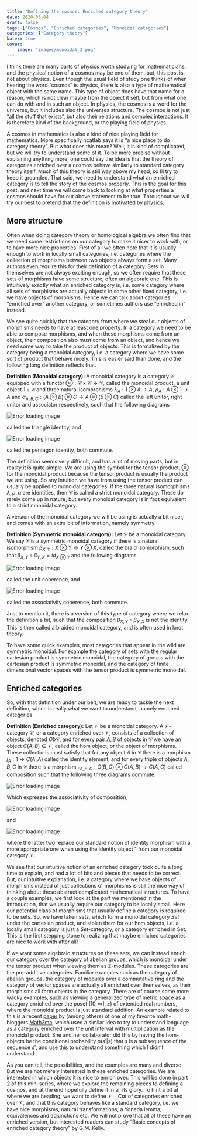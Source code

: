 ```yaml
---
title: "Defining the cosmos: Enriched category theory"
date: 2020-08-04
draft: false
tags: ["Cosmos", "Enriched categories", "Monoidal categories"]
categories: ["Category theory"]
katex: true
cover:
    image: "images/monoidal_2.png"
---
```



I think there are many parts of physics worth studying for mathematicians, and the physical notion of a cosmos may be one of them, but, this post is not about physics. Even though the usual field of study one thinks of when hearing the word “cosmos” is physics, there is also a type of mathematical object with the same name. This type of object does have that name for a reason, which is not clear maybe from the object it self, but from what one can do with and in such an object. In physics, the cosmos is a word for the universe, but it includes also the universes structure. The cosmos is not just “all the stuff that exists”, but also their relations and complex interactions. It is therefore kind of the background, or the playing field of physics.

A cosmos in mathematics is also a kind of nice playing field for mathematics. More specifically ncatlab says it is “a nice place to do category theory”. But what does this mean? Well, it is kind of complicated, but we will try to understand some of it. To be more precise without explaining anything more, one could say the idea is that the theory of categories enriched over a cosmos behave similarly to standard category theory itself. Much of this theory is still way above my head, so Ill try to keep it grounded. That said, we need to understand what an enriched category is to tell the story of the cosmos properly. This is the goal for this post, and next time we will come back to looking at what properties a cosmos should have for our above statement to be true. Throughout we will try our best to pretend that the definition is motivated by physics.

## More structure
Often when doing category theory or homological algebra we often find that we need some restrictions on our category to make it nicer to work with, or to have more nice properties. First of all we often note that it is usually enough to work in locally small categories, i.e. categories where the collection of morphisms between two objects always form a set. Many authors even require this for their definition of a category. Sets in themselves are not always exciting enough, so we often require that these sets of morphisms have some structure, often an algebraic one. This is intuitively exactly what an enriched category is, i.e. some category where all sets of morphisms are actually objects in some other fixed category, i.e. we have objects of morphisms. Hence we can talk about categories “enriched over” another category, or sometimes authors use “enriched in” instead.

We see quite quickly that the category from where we steal our objects of morphisms needs to have at least one property. In a category we need to be able to compose morphisms, and when these morphisms come from an object, their composition also must come from an object, and hence we need some way to take the product of objects. This is formalized by the category being a monoidal category, i.e. a category where we have some sort of product that behave nicely. This is easier said than done, and the following long definition reflects that.

**Definition (Monoidal category):** A monoidal category is a category $\mathcal{C}$ equipped with a functor $\otimes :  \mathcal{C} \times \mathcal{C} \rightarrow \mathcal{C},$ called the monoidal product, a unit object $1\in \mathcal{C}$ and three natural isomorphisms $\lambda_A : 1\otimes A \rightarrow A$, $\rho_A : A\otimes 1\rightarrow A$ and $\alpha_{A,B,C} : (A\otimes B)\otimes C \rightarrow A\otimes (B\otimes C)$ called the left unitor, right unitor and associator respectively, such that the following diagrams

![Error loading image](images/monoidal_1.png)

called the triangle identity, and

![Error loading image](images/monoidal_2.png)

called the pentagon identity, both commute.

The definition seems very difficult, and has a lot of moving parts, but in reality it is quite simple. We are using the symbol for the tensor product, $\otimes$  for the monoidal product because the tensor product is usually the product we are using. So any intuition we have from using the tensor product can usually be applied to monoidal categories. If the three natural isomorphisms $\lambda, \rho, \alpha$  are identities, then $\mathcal{C}$ is called a strict monoidal category. These do rarely come up in nature, but every monoidal category is in fact equivalent to a strict monoidal category.

A version of the monoidal category we will be using is actually a bit nicer, and comes with an extra bit of information, namely symmetry.

**Definition (Symmetric monoidal category):** Let $\mathcal{C}$ be a monoidal category. We say $\mathcal{C}$ is a symmetric monoidal category if there is a natural isomorphism $\beta_{X,Y}: X\otimes Y \rightarrow Y \otimes X$, called the braid isomorphism, such that $\beta_{X,Y}\circ \beta_{Y,X} = id_{X\otimes Y}$  and the following diagrams

![Error loading image](images/monoidal_3.png)

called the unit coherence, and

![Error loading image](images/monoidal_4.png)

called the associativity coherence, both commute.

Just to mention it, there is a version of this type of category where we relax the definition a bit, such that the composition $\beta_{X,Y}\circ \beta_{Y,X}$ is not the identity. This is then called a braided monoidal category, and is often used in knot theory.

To have some quick examples, most categories that appear in the wild are symmetric monoidal. For example the category of sets with the regular cartesian product is symmetric monoidal, the category of groups with the cartesian product is symmetric monoidal, and the category of finite dimensional vector spaces with the tensor product is symmetric monoidal.

## Enriched categories
So, with that definition under our belt, we are ready to tackle the next definition, which is really what we want to understand, namely enriched categories.

**Definition (Enriched category):** Let $\mathcal{V}$ be a monoidal category. A $\mathcal{V}$-category $\mathcal{C}$, or a category enriched over $\mathcal{V}$, consists of a collection of objects, denoted $Ob\mathcal{C}$, and for every pair $A,B$ of objects in $\mathcal{C}$ we have an object $C(A,B) \in \mathcal{V}$, called the hom object, or the object of morphisms. These collections must satisfy that for any object $A$ in $\mathcal{C}$ there is a morphism $j_A : 1\rightarrow C(A,A)$ called the identity element, and for every triple of objects $A, B, C$ in $\mathcal{C}$ there is a morphism $\circ_{A,B,C}: C(B,C)\otimes C(A,B)\rightarrow C(A,C)$ called composition such that the following three diagrams commute.

![Error loading image](images/monoidal_5.png)

Which expresses the associativity of composition,

![Error loading image](images/enriched_1.png)

and

![Error loading image](images/enriched_2.png)

where the latter two replace our standard notion of identity morphism with a more appropriate one when using the identity object 1 from our monoidal category $\mathcal{V}$.

We see that our intuitive notion of an enriched category took quite a long time to explain, and had a lot of bits and pieces that needs to be correct. But, our intuitive explanation, i.e. a category where we have objects of morphisms instead of just collections of morphisms is still the nice way of thinking about these abstract complicated mathematical structures. To have a couple examples, we first look at the part we mentioned in the introduction, that we usually require our category to be locally small. Here our potential class of morphisms that usually define a category is required to be sets. So, we have taken sets, which form a monoidal category $Set$ under the cartesian product, and stolen them for our hom objects, i.e. a locally small category is just a $Set$-category, or a category enriched in Set. This is the first stepping stone to realizing that maybe enriched categories are nice to work with after all!

If we want some algebraic structures on these sets, we can instead enrich our category over the category of abelian groups, which is monoidal under the tensor product when viewing them as $\mathbb{Z}$-modules. These categories are the pre-additive categories. Familiar examples such as the category of abelian groups, the category of modules over a commutative ring and the category of vector spaces are actually all enriched over themselves, as their morphisms all form objects in the category. There are of course some more wacky examples, such as viewing a generalized type of metric space as a category enriched over the poset $([0,\infty], \geq)$ of extended real numbers, where the monoidal product is just standard addition. An example related to this is a recent [paper](https://arxiv.org/abs/2007.03834) by (among others) of one of my favorite math-bloggers [Math3ma](https://www.math3ma.com/), which used a similar idea to try to understand language as a category enriched over the unit interval with multiplication as the monoidal product. She and her collaborator did this by having the hom-objects be the conditional probability $p(s'|s)$ that $s$ is a subsequence of the sequence $s'$, and use this to understand something which I didn’t understand.

As you can tell, the possibilities, and the examples are many and diverse. But we are not merely interested in these enriched categories. We are interested in which objects it is nice to enrich over. This will be done in part 2 of this mini series, where we explore the remaining pieces to defining a cosmos, and at the end hopefully define it in all its glory. To hint a bit at where we are heading, we want to define $\mathcal{V}-Cat$ of categories enriched over $\mathcal{V}$, and that this category behaves like a standard category, i.e. we have nice morphisms, natural transformations, a Yoneda lemma, equivalences and adjunctions etc. We will not prove that all of these have an enriched version, but interested readers can study “Basic concepts of enriched category theory” by G.M. Kelly.
